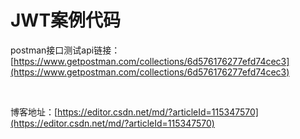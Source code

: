 <h1>JWT案例代码</h1>

postman接口测试api链接：[https://www.getpostman.com/collections/6d576176277efd74cec3](https://www.getpostman.com/collections/6d576176277efd74cec3)

<br/>

博客地址：[https://editor.csdn.net/md/?articleId=115347570](https://editor.csdn.net/md/?articleId=115347570)
